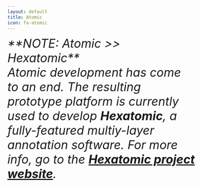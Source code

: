 ```yaml
---
layout: default
title: Atomic
icon: fa-atomic
---
```

<p class="alert alert-info">
    <span style="font-size:2rem;"><i class="fa fa-info-circle" /> **NOTE: Atomic >> Hexatomic**</span><br />
    <span style="font-size:2rem;">Atomic development has come to an end. The resulting prototype platform is currently
        used to develop
        <b>Hexatomic</b>, a fully-featured multiy-layer annotation software. For more info, go to the <a
            href="https://hexatomic.github.io"><strong>Hexatomic project website</strong></a>.
</p>
